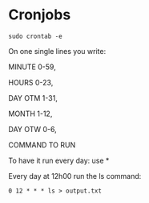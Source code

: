 # Cronjobs

`sudo crontab -e`

On one single lines you write: 

MINUTE 0-59, 

HOURS 0-23, 

DAY OTM 1-31, 

MONTH 1-12, 

DAY OTW 0-6, 

COMMAND TO RUN

To have it run every day: use *

Every day at 12h00 run the ls command: 
	
`0 12 * * * ls > output.txt` 